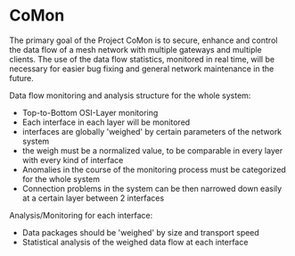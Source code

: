 # CoMon

 The primary goal of the Project CoMon is to secure, enhance and control the data flow of a mesh network with multiple gateways and multiple clients. The use of the data flow statistics, monitored in real time, will be necessary for easier bug fixing and general network maintenance in the future.


 Data flow monitoring and analysis structure for the whole system:
 - Top-to-Bottom OSI-Layer monitoring
 - Each interface in each layer will be monitored
 - interfaces are globally 'weighed' by certain parameters of the network system
 - the weigh must be a normalized value, to be comparable in every layer
 with every kind of interface
 - Anomalies in the course of the monitoring process must be categorized for the whole system
 - Connection problems in the system can be then narrowed down easily at a certain layer between 2 interfaces

 Analysis/Monitoring for each interface:
 - Data packages should be 'weighed' by size and transport speed
 - Statistical analysis of the weighed data flow at each interface
